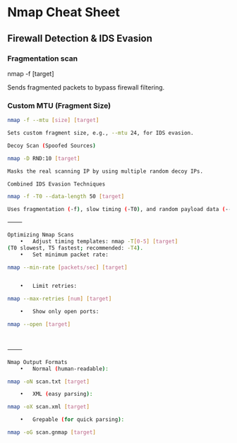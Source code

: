 # Nmap Cheat Sheet

## Firewall Detection & IDS Evasion

### Fragmentation scan

nmap -f [target]

Sends fragmented packets to bypass firewall filtering.

### Custom MTU (Fragment Size)
```bash
nmap -f --mtu [size] [target]

Sets custom fragment size, e.g., --mtu 24, for IDS evasion.

Decoy Scan (Spoofed Sources)

nmap -D RND:10 [target]

Masks the real scanning IP by using multiple random decoy IPs.

Combined IDS Evasion Techniques

nmap -f -T0 --data-length 50 [target]

Uses fragmentation (-f), slow timing (-T0), and random payload data (--data-length) to evade IDS detection.

⸻

Optimizing Nmap Scans
	•	Adjust timing templates: nmap -T[0-5] [target]
(T0 slowest, T5 fastest; recommended: -T4).
	•	Set minimum packet rate:

nmap --min-rate [packets/sec] [target]


	•	Limit retries:

nmap --max-retries [num] [target]

	•	Show only open ports:

nmap --open [target]



⸻

Nmap Output Formats
	•	Normal (human-readable):

nmap -oN scan.txt [target]

	•	XML (easy parsing):

nmap -oX scan.xml [target]

	•	Grepable (for quick parsing):

nmap -oG scan.gnmap [target]